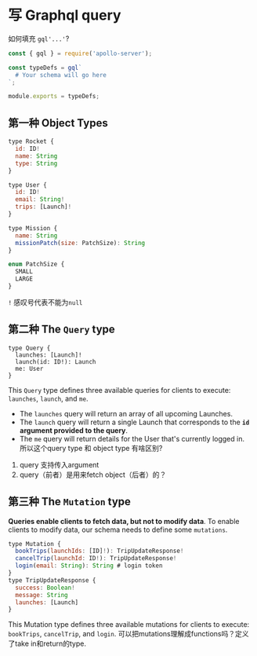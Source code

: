# 写 Graphql query 
如何填充 `gql'...'`?
```js
const { gql } = require('apollo-server');

const typeDefs = gql`
  # Your schema will go here
`;

module.exports = typeDefs;
```

## 第一种 Object Types   
```js
type Rocket {
  id: ID!
  name: String
  type: String
}

type User {
  id: ID!
  email: String!
  trips: [Launch]!
}

type Mission {
  name: String
  missionPatch(size: PatchSize): String
}

enum PatchSize {
  SMALL
  LARGE
}
```
`!` 感叹号代表不能为`null`

## 第二种 The `Query` type
```
type Query {
  launches: [Launch]!
  launch(id: ID!): Launch
  me: User
}
```
This `Query` type defines three available queries for clients to execute: `launches`, `launch`, and `me`.

- The `launches` query will return an array of all upcoming Launches.
- The `launch` query will return a single Launch that corresponds to the **`id` argument provided to the query**.
- The `me` query will return details for the User that's currently logged in.   
所以这个query type 和 object type 有啥区别?
1. query 支持传入argument
2. query（前者）是用来fetch object（后者）的？
## 第三种 The `Mutation` type
**Queries enable clients to fetch data, but not to modify data**. To enable clients to modify data, our schema needs to define some `mutations`.
```js
type Mutation {
  bookTrips(launchIds: [ID]!): TripUpdateResponse!
  cancelTrip(launchId: ID!): TripUpdateResponse!
  login(email: String): String # login token
}
type TripUpdateResponse {
  success: Boolean!
  message: String
  launches: [Launch]
}
```
This Mutation type defines three available mutations for clients to execute: `bookTrips`, `cancelTrip`, and `login`.
可以把mutations理解成functions吗？定义了take in和return的type.
